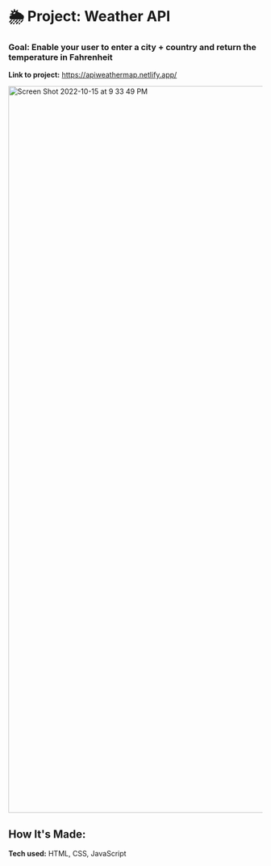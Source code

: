 # 🌦 Project: Weather API

### Goal: Enable your user to enter a city + country and return the temperature in Fahrenheit


**Link to project:** https://apiweathermap.netlify.app/

<img width="1438" alt="Screen Shot 2022-10-15 at 9 33 49 PM" src="https://user-images.githubusercontent.com/113194307/196013735-70b0b8c7-23be-4a70-8533-59975811a7e4.png">

## How It's Made:

**Tech used:** HTML, CSS, JavaScript
